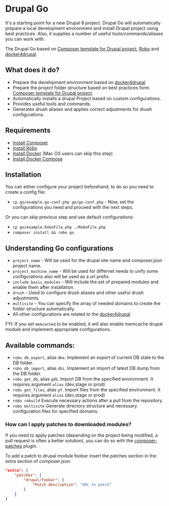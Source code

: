 # Drupal Go

It's a starting point for a new Drupal 8 project. Drupal Go will automatically prepare a local development environment and install Drupal project using best practices. Also, it supplies a number of useful tools/commands/aliases you can work with.

The Drupal Go based on [Composer template for Drupal project](https://github.com/drupal-composer/drupal-project), [Robo](https://robo.li) and [docker4drupal](https://github.com/wodby/docker4drupal).

## What does it do?
* Prepare the development environment based on [docker4drupal](https://github.com/wodby/docker4drupal)
* Prepare the project folder structure based on best practices form [Composer template for Drupal project](https://github.com/drupal-composer/drupal-project).
* Automatically installs a drupal Project based on custom configurations.
* Provides useful tools and commands.
* Generates drush aliases and applies correct adjustments for drush configurations.

## Requirements
* [Install Composer](https://getcomposer.org/doc/00-intro.md#installation-linux-unix-osx)
* [Install Robo](https://github.com/consolidation/Robo#installing)
* [Install Docker](https://docs.docker.com/install/linux/docker-ce/ubuntu/) (Mac OS users can skip this step)
* [Install Docker Compose](https://docs.docker.com/compose/install/)

## Installation
You can  either configure your project beforehand, to do so you need to create a config file:
* `cp go/example.go-conf.php go/go-conf.php` - Now, set the configurations you need and proceed with the next steps.

Or you can skip previous step and use default configurations:
* `cp go/example.RoboFile.php ./RoboFile.php`
* `composer install && robo go`


## Understanding Go configurations
* `project_name` - Will be used for the drupal site name and composer.json project name.
* `project_machine_name` - Will be used for differnet needs to unify some configurations also will be used as a url prefix.
* `include_basic_modules` - Will include the set of prepared modules and enable them after installation.
* `drush` - Used to configure drush aliases and other useful drush adjustments.
* `multisite` - You can specify the array of needed domains to create the folder structure automatically.
* All other configurations are related to the [docker4drupal](https://github.com/wodby/docker4drupal)

FYI: If you set `memcached` to be enabled, it will also enable memcache drupal module and implement appropriate configurations.

## Available commands:
* `robo db_export`, alias `dbe`. Implement an export of current DB state to the DB folder.
* `robo db_import`, alias `dbi`. Implement an import of latest DB dump from the DB folder.
* `robo get_db`, alias `gdb`. Import DB from the specified environment. It requires argument `alias` (dev,stage or prod)
* `robo get_files`, alias `gf`. Import files from the specified environment. It requires argument `alias` (dev,stage or prod)
* `robo rebuild` Execute necessary actions after a pull from the repository.
* `robo multisite` Generate directory structure and necessary configuration files for specified domains.

### How can I apply patches to downloaded modules?
If you need to apply patches (depending on the project being modified, a pull 
request is often a better solution), you can do so with the 
[composer-patches](https://github.com/cweagans/composer-patches) plugin.

To add a patch to drupal module foobar insert the patches section in the extra 
section of composer.json:
```json
"extra": {
    "patches": {
        "drupal/foobar": {
            "Patch description": "URL to patch"
        }
    }
}
```

